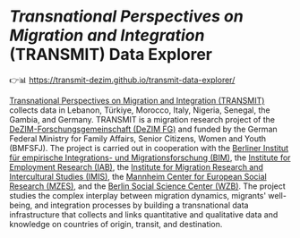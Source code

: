 # _Transnational Perspectives on Migration and Integration_ (TRANSMIT) Data Explorer

👉📊 <https://transmit-dezim.github.io/transmit-data-explorer/>

[Transnational Perspectives on Migration and Integration (TRANSMIT)](https://www.dezim-institut.de/projekte/projekt-detail/transnational-perspectives-on-migration-and-integration-transmit-7-13/) collects data in Lebanon, Türkiye, Morocco, Italy, Nigeria, Senegal, the Gambia, and Germany.
TRANSMIT is a migration research project of the [DeZIM-Forschungsgemeinschaft (DeZIM FG)](https://www.dezim-institut.de/dezim-forschungsgemeinschaft/ueber-die-forschungsgemeinschaft/) and funded by the German Federal Ministry for Family Affairs, Senior Citizens, Women and Youth (BMFSFJ).
The project is carried out in cooperation with the [Berliner Institut für empirische Integrations- und Migrationsforschung (BIM)](https://www.bim.hu-berlin.de/), the [Institute for Employment Research (IAB)](https://iab.de/), the [Institute for Migration Research and Intercultural Studies (IMIS)](https://www.imis.uni-osnabrueck.de/dezim/transmit_transnational_perspectives_on_migration_and_integration.html), the [Mannheim Center for European Social Research (MZES)](https://www.mzes.uni-mannheim.de/d7/en), and the [Berlin Social Science Center (WZB)](https://www.wzb.eu/de/forschung/migration-und-diversitaet/migration-integration-transnationalisierung/projekte/transmit-transnational-perspectives-on-migrant-integration).
The project studies the complex interplay between migration dynamics, migrants' well-being, and integration processes by building a transnational data infrastructure that collects and links quantitative and qualitative data and knowledge on countries of origin, transit, and destination.
